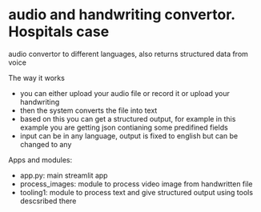 # audio and handwriting convertor. Hospitals case
audio convertor to different languages, also returns structured data from voice

The way it works
- you can either upload your audio file or record it or upload your handwriting
- then the system converts the file into text
- based on this you can get a structured output, for example in this example you are getting json contianing some predifined fields
- input can be in any language, output is fixed to english but can be changed to any

Apps and modules:
- app.py: main streamlit app
- process_images: module to process video image from handwritten file
- tooling1: module to process text and give structured output using tools descsribed there
